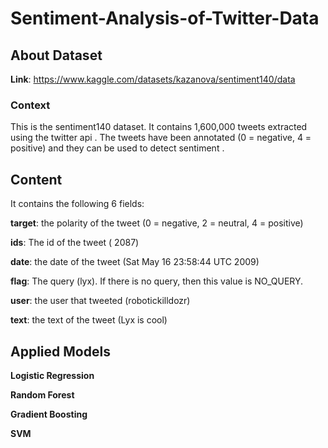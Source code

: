 # Sentiment-Analysis-of-Twitter-Data

## About Dataset 

**Link**: https://www.kaggle.com/datasets/kazanova/sentiment140/data

### Context

This is the sentiment140 dataset. It contains 1,600,000 tweets extracted using the twitter api . The tweets have been annotated (0 = negative, 4 = positive) and they can be used to detect sentiment .

## Content

It contains the following 6 fields:

**target**: the polarity of the tweet (0 = negative, 2 = neutral, 4 = positive)

**ids**: The id of the tweet ( 2087)

**date**: the date of the tweet (Sat May 16 23:58:44 UTC 2009)

**flag**: The query (lyx). If there is no query, then this value is NO_QUERY.

**user**: the user that tweeted (robotickilldozr)

**text**: the text of the tweet (Lyx is cool)

## Applied Models

**Logistic Regression**

**Random Forest**

**Gradient Boosting**

**SVM**
